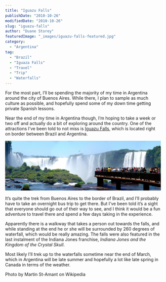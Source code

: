 ```yaml
---
title: "Iguazu Falls"
publishDate: "2010-10-26"
modifiedDate: "2010-10-26"
slug: "iguazu-falls"
author: "Duane Storey"
featuredImage: "_images/iguazu-falls-featured.jpg"
category:
  - "Argentina"
tag:
  - "Brazil"
  - "Iguaza Falls"
  - "Travel"
  - "Trip"
  - "Waterfalls"
---
```


For the most part, I’ll be spending the majority of my time in Argentina around the city of Buenos Aires. While there, I plan to sample as much culture as possible, and hopefully spend some of my down time getting private Spanish lessons.

Near the end of my time in Argentina though, I’m hoping to take a week or two off and actually do a bit of exploring around the country. One of the attractions I’ve been told to not miss is [Iguazu Falls](http://en.wikipedia.org/wiki/Iguazu_Falls), which is located right on border between Brazil and Argentina.

[![](_images/iguazu-falls-1.jpg "Iguazu_Falls")](http://www.migratorynerd.com/wordpress/wp-content/uploads/2010/10/Iguazu_Falls.jpg)

It’s quite the trek from Buenos Aires to the border of Brazil, and I’ll probably have to take an overnight bus trip to get there. But I’ve been told it’s a sight that everyone should go out of their way to see, and I think it would be a fun adventure to travel there and spend a few days taking in the experience.

Apparently there is a walkway that takes a person out towards the falls, and while standing at the end he or she will be surrounded by 260 degrees of waterfall, which would be really amazing. The falls were also featured in the last instalment of the Indiana Jones franchise, *Indiana Jones and the Kingdom of the Crystal Skull*.

Most likely I’ll trek up to the waterfalls sometime near the end of March, which in Argentina will be late summer and hopefully a lot like late spring in Canada in terms of the weather.

Photo by Martin St-Amant on Wikipedia